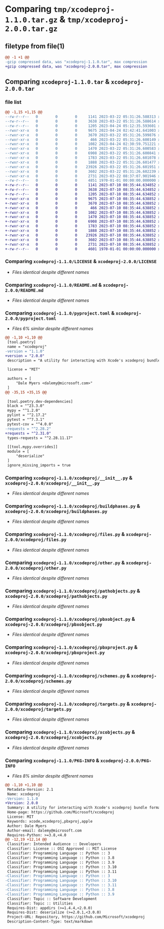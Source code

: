 # Comparing `tmp/xcodeproj-1.1.0.tar.gz` & `tmp/xcodeproj-2.0.0.tar.gz`

## filetype from file(1)

```diff
@@ -1 +1 @@
-gzip compressed data, was "xcodeproj-1.1.0.tar", max compression
+gzip compressed data, was "xcodeproj-2.0.0.tar", max compression
```

## Comparing `xcodeproj-1.1.0.tar` & `xcodeproj-2.0.0.tar`

### file list

```diff
@@ -1,15 +1,15 @@
--rw-r--r--   0        0        0     1141 2023-03-22 05:31:26.588313 xcodeproj-1.1.0/LICENSE
--rw-r--r--   0        0        0     3638 2023-03-22 05:31:26.588614 xcodeproj-1.1.0/README.md
--rw-r--r--   0        0        0     1205 2023-04-24 05:12:35.593601 xcodeproj-1.1.0/pyproject.toml
--rwxr-xr-x   0        0        0     9675 2023-04-24 02:42:41.641003 xcodeproj-1.1.0/xcodeproj/__init__.py
--rwxr-xr-x   0        0        0     3670 2023-03-22 05:31:26.599876 xcodeproj-1.1.0/xcodeproj/buildphases.py
--rwxr-xr-x   0        0        0      466 2023-03-22 05:31:26.600149 xcodeproj-1.1.0/xcodeproj/buildrules.py
--rwxr-xr-x   0        0        0     1082 2023-04-24 02:30:59.751221 xcodeproj-1.1.0/xcodeproj/files.py
--rwxr-xr-x   0        0        0     1470 2023-03-22 05:31:26.600583 xcodeproj-1.1.0/xcodeproj/other.py
--rwxr-xr-x   0        0        0     6908 2023-03-22 05:31:26.600841 xcodeproj-1.1.0/xcodeproj/pathobjects.py
--rwxr-xr-x   0        0        0     1783 2023-03-22 05:31:26.601078 xcodeproj-1.1.0/xcodeproj/pbxobject.py
--rwxr-xr-x   0        0        0     1888 2023-03-22 05:31:26.601477 xcodeproj-1.1.0/xcodeproj/pbxproject.py
--rwxr-xr-x   0        0        0    23926 2023-03-22 05:31:26.601951 xcodeproj-1.1.0/xcodeproj/schemes.py
--rwxr-xr-x   0        0        0     3602 2023-03-22 05:31:26.602239 xcodeproj-1.1.0/xcodeproj/targets.py
--rwxr-xr-x   0        0        0     2731 2023-03-22 08:37:07.901946 xcodeproj-1.1.0/xcodeproj/xcobjects.py
--rw-r--r--   0        0        0     4851 1970-01-01 00:00:00.000000 xcodeproj-1.1.0/PKG-INFO
+-rw-r--r--   0        0        0     1141 2023-07-10 08:35:44.634852 xcodeproj-2.0.0/LICENSE
+-rw-r--r--   0        0        0     3638 2023-07-10 08:35:44.634852 xcodeproj-2.0.0/README.md
+-rw-r--r--   0        0        0     1205 2023-07-10 08:35:44.634852 xcodeproj-2.0.0/pyproject.toml
+-rwxr-xr-x   0        0        0     9675 2023-07-10 08:35:44.638852 xcodeproj-2.0.0/xcodeproj/__init__.py
+-rwxr-xr-x   0        0        0     3670 2023-07-10 08:35:44.638852 xcodeproj-2.0.0/xcodeproj/buildphases.py
+-rwxr-xr-x   0        0        0      466 2023-07-10 08:35:44.638852 xcodeproj-2.0.0/xcodeproj/buildrules.py
+-rwxr-xr-x   0        0        0     1082 2023-07-10 08:35:44.638852 xcodeproj-2.0.0/xcodeproj/files.py
+-rwxr-xr-x   0        0        0     1470 2023-07-10 08:35:44.638852 xcodeproj-2.0.0/xcodeproj/other.py
+-rwxr-xr-x   0        0        0     6908 2023-07-10 08:35:44.638852 xcodeproj-2.0.0/xcodeproj/pathobjects.py
+-rwxr-xr-x   0        0        0     1783 2023-07-10 08:35:44.638852 xcodeproj-2.0.0/xcodeproj/pbxobject.py
+-rwxr-xr-x   0        0        0     1888 2023-07-10 08:35:44.638852 xcodeproj-2.0.0/xcodeproj/pbxproject.py
+-rwxr-xr-x   0        0        0    23926 2023-07-10 08:35:44.638852 xcodeproj-2.0.0/xcodeproj/schemes.py
+-rwxr-xr-x   0        0        0     3602 2023-07-10 08:35:44.638852 xcodeproj-2.0.0/xcodeproj/targets.py
+-rwxr-xr-x   0        0        0     2731 2023-07-10 08:35:44.638852 xcodeproj-2.0.0/xcodeproj/xcobjects.py
+-rw-r--r--   0        0        0     4601 1970-01-01 00:00:00.000000 xcodeproj-2.0.0/PKG-INFO
```

### Comparing `xcodeproj-1.1.0/LICENSE` & `xcodeproj-2.0.0/LICENSE`

 * *Files identical despite different names*

### Comparing `xcodeproj-1.1.0/README.md` & `xcodeproj-2.0.0/README.md`

 * *Files identical despite different names*

### Comparing `xcodeproj-1.1.0/pyproject.toml` & `xcodeproj-2.0.0/pyproject.toml`

 * *Files 6% similar despite different names*

```diff
@@ -1,10 +1,10 @@
 [tool.poetry]
 name = "xcodeproj"
-version = "1.1.0"
+version = "2.0.0"
 description = "A utility for interacting with Xcode's xcodeproj bundle format."
 
 license = "MIT"
 
 authors = [
     "Dale Myers <dalemy@microsoft.com>"
 ]
@@ -35,15 +35,15 @@
 
 [tool.poetry.dev-dependencies]
 black = "^23.3.0"
 mypy = "^1.2.0"
 pylint = "^2.17.2"
 pytest = "^7.3.1"
 pytest-cov = "^4.0.0"
-requests = "^2.28.2"
+requests = "^2.31.0"
 types-requests = "^2.28.11.17"
 
 [[tool.mypy.overrides]]
 module = [
     "deserialize"
 ]
 ignore_missing_imports = true
```

### Comparing `xcodeproj-1.1.0/xcodeproj/__init__.py` & `xcodeproj-2.0.0/xcodeproj/__init__.py`

 * *Files identical despite different names*

### Comparing `xcodeproj-1.1.0/xcodeproj/buildphases.py` & `xcodeproj-2.0.0/xcodeproj/buildphases.py`

 * *Files identical despite different names*

### Comparing `xcodeproj-1.1.0/xcodeproj/files.py` & `xcodeproj-2.0.0/xcodeproj/files.py`

 * *Files identical despite different names*

### Comparing `xcodeproj-1.1.0/xcodeproj/other.py` & `xcodeproj-2.0.0/xcodeproj/other.py`

 * *Files identical despite different names*

### Comparing `xcodeproj-1.1.0/xcodeproj/pathobjects.py` & `xcodeproj-2.0.0/xcodeproj/pathobjects.py`

 * *Files identical despite different names*

### Comparing `xcodeproj-1.1.0/xcodeproj/pbxobject.py` & `xcodeproj-2.0.0/xcodeproj/pbxobject.py`

 * *Files identical despite different names*

### Comparing `xcodeproj-1.1.0/xcodeproj/pbxproject.py` & `xcodeproj-2.0.0/xcodeproj/pbxproject.py`

 * *Files identical despite different names*

### Comparing `xcodeproj-1.1.0/xcodeproj/schemes.py` & `xcodeproj-2.0.0/xcodeproj/schemes.py`

 * *Files identical despite different names*

### Comparing `xcodeproj-1.1.0/xcodeproj/targets.py` & `xcodeproj-2.0.0/xcodeproj/targets.py`

 * *Files identical despite different names*

### Comparing `xcodeproj-1.1.0/xcodeproj/xcobjects.py` & `xcodeproj-2.0.0/xcodeproj/xcobjects.py`

 * *Files identical despite different names*

### Comparing `xcodeproj-1.1.0/PKG-INFO` & `xcodeproj-2.0.0/PKG-INFO`

 * *Files 8% similar despite different names*

```diff
@@ -1,10 +1,10 @@
 Metadata-Version: 2.1
 Name: xcodeproj
-Version: 1.1.0
+Version: 2.0.0
 Summary: A utility for interacting with Xcode's xcodeproj bundle format.
 Home-page: https://github.com/Microsoft/xcodeproj
 License: MIT
 Keywords: xcode,xcodeproj,pbxproj,apple
 Author: Dale Myers
 Author-email: dalemy@microsoft.com
 Requires-Python: >=3.8,<4.0
@@ -12,19 +12,14 @@
 Classifier: Intended Audience :: Developers
 Classifier: License :: OSI Approved :: MIT License
 Classifier: Programming Language :: Python :: 3
 Classifier: Programming Language :: Python :: 3.8
 Classifier: Programming Language :: Python :: 3.9
 Classifier: Programming Language :: Python :: 3.10
 Classifier: Programming Language :: Python :: 3.11
-Classifier: Programming Language :: Python :: 3
-Classifier: Programming Language :: Python :: 3.10
-Classifier: Programming Language :: Python :: 3.11
-Classifier: Programming Language :: Python :: 3.8
-Classifier: Programming Language :: Python :: 3.9
 Classifier: Topic :: Software Development
 Classifier: Topic :: Utilities
 Requires-Dist: appdirs (>=1.4.4,<2.0.0)
 Requires-Dist: deserialize (>=2.0.1,<3.0.0)
 Project-URL: Repository, https://github.com/Microsoft/xcodeproj
 Description-Content-Type: text/markdown
```

